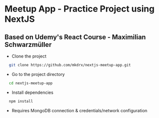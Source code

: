 # Meetup App - Practice Project using NextJS

## Based on Udemy's React Course - Maximilian Schwarzmüller

- Clone the project

```bash
  git clone https://github.com/mkdrx/nextjs-meetup-app.git
```

- Go to the project directory

```bash
  cd nextjs-meetup-app
```

- Install dependencies

```bash
  npm install
```

- Requires MongoDB connection & credentials/network configuration
